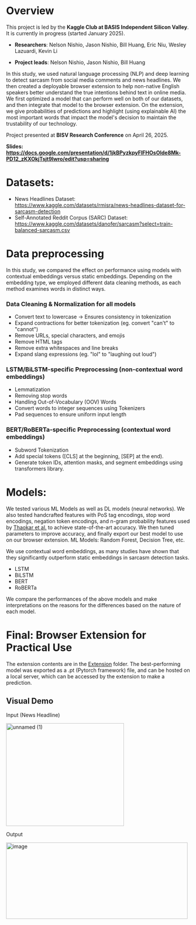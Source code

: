 # Overview
This project is led by the **Kaggle Club at BASIS Independent Silicon Valley**. It is currently in progress (started January 2025).

- **Researchers**: Nelson Nishio, Jason Nishio, Bill Huang, Eric Niu, Wesley Lazuardi, Kevin Li

- **Project leads**: Nelson Nishio, Jason Nishio, Bill Huang

In this study, we used natural language processing (NLP) and deep learning to detect sarcasm from social media comments and news headlines. We then created a  deployable browser extension to help non-native English speakers better understand the true intentions behind text in online media. We first optimized a model that can perform well on both of our datasets, and then integrate that model to the browser extension. On the extension, we give probabilities of predictions and highlight (using explainable AI) the most important words that impact the model's decision to maintain the trustability of our technology.

Project presented at **BISV Research Conference** on April 26, 2025.

**Slides: https://docs.google.com/presentation/d/1jkBPyzkpyFIFHOsOlde8Mk-PD12_zKXOkjTsjt9Iwro/edit?usp=sharing**

# Datasets:
- News Headlines Dataset: https://www.kaggle.com/datasets/rmisra/news-headlines-dataset-for-sarcasm-detection
- Self-Annotated Reddit Corpus (SARC) Dataset: https://www.kaggle.com/datasets/danofer/sarcasm?select=train-balanced-sarcasm.csv

# Data preprocessing
In this study, we compared the effect on performance using models with contextual embeddings versus static embeddings. Depending on the embedding type, we employed different data cleaning methods, as each method examines words in distinct ways.
### Data Cleaning & Normalization for all models
  - Convert text to lowercase → Ensures consistency in tokenization
  - Expand contractions for better tokenization (eg. convert "can't" to "cannot")
  - Remove URLs, special characters, and emojis
  - Remove HTML tags
  - Remove extra whitespaces and line breaks
  - Expand slang expressions (eg. "lol" to "laughing out loud")

### LSTM/BiLSTM-specific Preprocessing (non-contextual word embeddings)
  - Lemmatization
  - Removing stop words
  - Handling Out-of-Vocabulary (OOV) Words
  - Convert words to integer sequences using Tokenizers
  - Pad sequences to ensure uniform input length
### BERT/RoBERTa-specific Preprocessing (contextual word embeddings)
  - Subword Tokenization
  - Add special tokens ([CLS] at the beginning, [SEP] at the end).
  - Generate token IDs, attention masks, and segment embeddings using transformers library.

# Models:
We tested various ML Models as well as DL models (neural networks). We also tested handcrafted features with PoS tag encodings, stop word encodings, negation token encodings, and n-gram probability features used by [Thaokar et al.](https://doi.org/10.1007/s42979-023-02506-5) to achieve state-of-the-art accuracy. We then tuned parameters to improve accuracy, and finally export our best model to use on our browser extension.
ML Models: Random Forest, Decision Tree, etc.

We use contextual word embeddings, as many studies have shown that they significantly outperform static embeddings in sarcasm detection tasks.
- LSTM
- BiLSTM
- BERT
- RoBERTa

We compare the performances of the above models and make interpretations on the reasons for the differences based on the nature of each model.

# Final: Browser Extension for Practical Use
The extension contents are in the [Extension](https://github.com/nknishio/Sarcasm-Detection/tree/main/Extension) folder.
The best-performing model was exported as a .pt (Pytorch framework) file, and can be hosted on a local server, which can be accessed by the extension to make a prediction.

## Visual Demo
Input (News Headline)

<img width="322" height="280" alt="unnamed (1)" src="https://github.com/user-attachments/assets/ee460a08-4965-4f2c-8782-e0da2335f183" />

Output

<img width="496" height="208" alt="image" src="https://github.com/user-attachments/assets/fe5c442e-7c91-47f7-ad6d-6cb384a1d389" />

